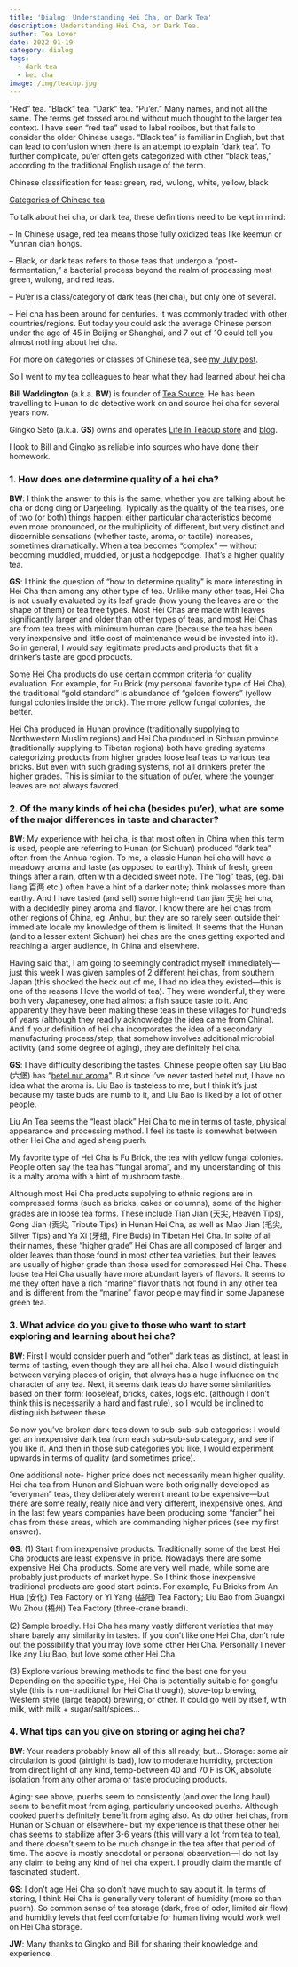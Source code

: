 ```yaml
---
title: 'Dialog꞉ Understanding Hei Cha, or Dark Tea'
description: Understanding Hei Cha, or Dark Tea.
author: Tea Lover
date: 2022-01-19
category: dialog
tags:
  - dark tea
  - hei cha
image: /img/teacup.jpg
---
```


“Red” tea. “Black” tea. “Dark” tea. “Pu’er.” Many names, and not all the same. The terms get tossed around without much thought to the larger tea context. I have seen “red tea” used to label rooibos, but that fails to consider the older Chinese usage. “Black tea” is familiar in English, but that can lead to confusion when there is an attempt to explain “dark tea”. To further complicate, pu’er often gets categorized with other “black teas,” according to the traditional English usage of the term.

Chinese classification for teas: green, red, wulong, white, yellow, black

[Categories of Chinese tea](https://web.archive.org/web/20210304164815/http://walkerteareview.com/walkerteareview.com/the-big-wide-world-of-chinese-teas)

To talk about hei cha, or dark tea, these definitions need to be kept in mind:

– In Chinese usage, red tea means those fully oxidized teas like keemun or Yunnan dian hongs.

– Black, or dark teas refers to those teas that undergo a “post-fermentation,” a bacterial process beyond the realm of processing most green, wulong, and red teas.

– Pu’er is a class/category of dark teas (hei cha), but only one of several.

– Hei cha has been around for centuries. It was commonly traded with other countries/regions. But today you could ask the average Chinese person under the age of 45 in Beijing or Shanghai, and 7 out of 10 could tell you almost nothing about hei cha.

For more on categories or classes of Chinese tea, see [my July post](https://web.archive.org/web/20210304164815/http://walkerteareview.com/walkerteareview.com/the-big-wide-world-of-chinese-teas).

So I went to my tea colleagues to hear what they had learned about hei cha.

**Bill Waddington** (a.k.a. **BW**) is founder of [Tea Source](https://web.archive.org/web/20210304164815/http://teasource.com/merchant2/merchant.mvc?Screen=CTGY&Store_Code=TeaSource&Category_Code=Hunan). He has been travelling to Hunan to do detective work on and source hei cha for several years now.

Gingko Seto (a.k.a. **GS**) owns and operates [Life In Teacup store](https://web.archive.org/web/20210304164815/http://www.lifeinteacup.com/hei-cha) and [blog](https://web.archive.org/web/20210304164815/http://gingkobay.blogspot.com/).

I look to Bill and Gingko as reliable info sources who have done their homework.

### 1. How does one determine quality of a hei cha?

**BW**: I think the answer to this is the same, whether you are talking about hei cha or dong ding or Darjeeling. Typically as the quality of the tea rises, one of two (or both) things happen: either particular characteristics become even more pronounced, or the multiplicity of different, but very distinct and discernible sensations (whether taste, aroma, or tactile) increases, sometimes dramatically. When a tea becomes “complex” — without becoming muddled, muddied, or just a hodgepodge. That’s a higher quality tea.

**GS**: I think the question of “how to determine quality” is more interesting in Hei Cha than among any other type of tea. Unlike many other teas, Hei Cha is not usually evaluated by its leaf grade (how young the leaves are or the shape of them) or tea tree types. Most Hei Chas are made with leaves significantly larger and older than other types of teas, and most Hei Chas are from tea trees with minimum human care (because the tea has been very inexpensive and little cost of maintenance would be invested into it). So in general, I would say legitimate products and products that fit a drinker’s taste are good products.

Some Hei Cha products do use certain common criteria for quality evaluation. For example, for Fu Brick (my personal favorite type of Hei Cha), the traditional “gold standard” is abundance of “golden flowers” (yellow fungal colonies inside the brick). The more yellow fungal colonies, the better.

Hei Cha produced in Hunan province (traditionally supplying to Northwestern Muslim regions) and Hei Cha produced in Sichuan province (traditionally supplying to Tibetan regions) both have grading systems categorizing products from higher grades loose leaf teas to various tea bricks. But even with such grading systems, not all drinkers prefer the higher grades. This is similar to the situation of pu’er, where the younger leaves are not always favored.

### 2. Of the many kinds of hei cha (besides pu’er), what are some of the major differences in taste and character?

**BW**: My experience with hei cha, is that most often in China when this term is used, people are referring to Hunan (or Sichuan) produced “dark tea” often from the Anhua region. To me, a classic Hunan hei cha will have a meadowy aroma and taste (as opposed to earthy). Think of fresh, green things after a rain, often with a decided sweet note. The “log” teas, (eg. bai liang 百两 etc.) often have a hint of a darker note; think molasses more than earthy. And I have tasted (and sell) some high-end tian jian 天尖 hei cha, with a decidedly piney aroma and flavor. I know there are hei chas from other regions of China, eg. Anhui, but they are so rarely seen outside their immediate locale my knowledge of them is limited. It seems that the Hunan (and to a lesser extent Sichuan) hei chas are the ones getting exported and reaching a larger audience, in China and elsewhere.

Having said that, I am going to seemingly contradict myself immediately—just this week I was given samples of 2 different hei chas, from southern Japan (this shocked the heck out of me, I had no idea they existed—this is one of the reasons I love the world of tea). They were wonderful, they were both very Japanesey, one had almost a fish sauce taste to it. And apparently they have been making these teas in these villages for hundreds of years (although they readily acknowledge the idea came from China). And if your definition of hei cha incorporates the idea of a secondary manufacturing process/step, that somehow involves additional microbial activity (and some degree of aging), they are definitely hei cha.

**GS**: I have difficulty describing the tastes. Chinese people often say Liu Bao (六堡) has “[betel nut aroma](https://web.archive.org/web/20210304164815/http://en.wikipedia.org/wiki/Betel_nut)". But since I’ve never tasted betel nut, I have no idea what the aroma is. Liu Bao is tasteless to me, but I think it’s just because my taste buds are numb to it, and Liu Bao is liked by a lot of other people.

Liu An Tea seems the “least black” Hei Cha to me in terms of taste, physical appearance and processing method. I feel its taste is somewhat between other Hei Cha and aged sheng puerh.

My favorite type of Hei Cha is Fu Brick, the tea with yellow fungal colonies. People often say the tea has “fungal aroma”, and my understanding of this is a malty aroma with a hint of mushroom taste.

Although most Hei Cha products supplying to ethnic regions are in compressed forms (such as bricks, cakes or columns), some of the higher grades are in loose tea forms. These include Tian Jian (天尖, Heaven Tips), Gong Jian (贡尖, Tribute Tips) in Hunan Hei Cha, as well as Mao Jian (毛尖, Silver Tips) and Ya Xi (牙细, Fine Buds) in Tibetan Hei Cha. In spite of all their names, these “higher grade” Hei Chas are all composed of larger and older leaves than those found in most other tea varieties, but their leaves are usually of higher grade than those used for compressed Hei Cha. These loose tea Hei Cha usually have more abundant layers of flavors. It seems to me
they often have a rich “marine” flavor that’s not found in any other tea and is different from the “marine” flavor people may find in some Japanese green tea.

### 3. What advice do you give to those who want to start exploring and learning about hei cha?

**BW**:
First I would consider puerh and “other” dark teas as distinct, at least in terms of tasting, even though they are all hei cha. Also I would distinguish between varying places of origin, that always has a huge influence on the character of any tea. Next, it seems dark teas do have some similarities based on their form: looseleaf, bricks, cakes, logs etc. (although I don’t think this is necessarily a hard and fast rule), so I would be inclined to distinguish between these.

So now you’ve broken dark teas down to sub-sub-sub categories: I would get an inexpensive dark tea from each sub-sub-sub category, and see if you like it. And then in those sub categories you like, I would experiment upwards in terms of quality (and sometimes price).

One additional note- higher price does not necessarily mean higher quality. Hei cha tea from Hunan and Sichuan were both originally developed as “everyman” teas, they deliberately weren’t meant to be expensive—but there are some really, really nice and very different, inexpensive ones. And in the last few years companies have been producing some “fancier” hei chas from these areas, which are commanding higher prices (see my first answer).

**GS**:
(1) Start from inexpensive products. Traditionally some of the best Hei Cha products are least expensive in price. Nowadays there are some expensive Hei Cha products. Some are very well made, while some are probably just products of market hype. So I think those inexpensive traditional products are good start points. For example, Fu Bricks from An Hua (安化) Tea Factory or Yi Yang (益阳) Tea Factory; Liu Bao from Guangxi Wu Zhou (梧州) Tea Factory (three-crane brand).

(2) Sample broadly. Hei Cha has many vastly different varieties that may share barely any similarity in tastes. If you don’t like one Hei Cha, don’t rule out the possibility that you may love some other Hei Cha. Personally I never like any Liu Bao, but love some other Hei Cha.

(3) Explore various brewing methods to find the best one for you. Depending on the specific type, Hei Cha is potentially suitable for gongfu style (this is non-traditional for Hei Cha though), stove-top brewing, Western style (large teapot) brewing, or other. It could go well by itself, with milk, with milk + sugar/salt/spices…

### 4. What tips can you give on storing or aging hei cha?

**BW**: Your readers probably know all of this all ready, but…
Storage: some air circulation is good (airtight is bad), low to moderate humidity, protection from direct light of any kind, temp-between 40 and 70 F is OK, absolute isolation from any other aroma or taste producing products.

Aging: see above, puerhs seem to consistently (and over the long haul) seem to benefit most from aging, particularly uncooked puerhs. Although cooked puerhs definitely benefit from aging also. As do other hei chas, from Hunan or Sichuan or elsewhere- but my experience is that these other hei chas seems to stabilize after 3-6 years (this will vary a lot from tea to tea), and there doesn’t seem to be much change in the tea after that period of time. The above is mostly anecdotal or personal observation—I do not lay any claim to being any kind of hei cha expert. I proudly claim the mantle of fascinated student.

**GS**: I don’t age Hei Cha so don’t have much to say about it. In terms of storing, I think Hei Cha is generally very tolerant of humidity (more so than puerh). So common sense of tea storage (dark, free of odor, limited air flow) and humidity levels that feel comfortable for human living would work well on Hei Cha storage.

**JW**: Many thanks to Gingko and Bill for sharing their knowledge and experience.
